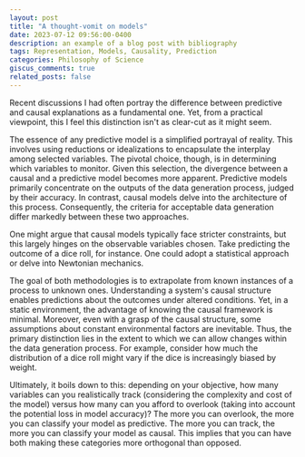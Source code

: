 ```yaml
---
layout: post
title: "A thought-vomit on models"
date: 2023-07-12 09:56:00-0400
description: an example of a blog post with bibliography
tags: Representation, Models, Causality, Prediction
categories: Philosophy of Science
giscus_comments: true
related_posts: false
---
```


Recent discussions I had often portray the difference between predictive and causal explanations as a fundamental one. Yet, from a practical viewpoint, this I feel this distinction isn't as clear-cut as it might seem.

The essence of any predictive model is a simplified portrayal of reality. This involves using reductions or idealizations to encapsulate the interplay among selected variables. The pivotal choice, though, is in determining which variables to monitor. Given this selection, the divergence between a causal and a predictive model becomes more apparent. Predictive models primarily concentrate on the outputs of the data generation process, judged by their accuracy. In contrast, causal models delve into the architecture of this process. Consequently, the criteria for acceptable data generation differ markedly between these two approaches.

One might argue that causal models typically face stricter constraints, but this largely hinges on the observable variables chosen. Take predicting the outcome of a dice roll, for instance. One could adopt a statistical approach or delve into Newtonian mechanics.

The goal of both methodologies is to extrapolate from known instances of a process to unknown ones. Understanding a system's causal structure enables predictions about the outcomes under altered conditions. Yet, in a static environment, the advantage of knowing the causal framework is minimal. Moreover, even with a grasp of the causal structure, some assumptions about constant environmental factors are inevitable. Thus, the primary distinction lies in the extent to which we can allow changes within the data generation process. For example, consider how much the distribution of a dice roll might vary if the dice is increasingly biased by weight.

Ultimately, it boils down to this: depending on your objective, how many variables can you realistically track (considering the complexity and cost of the model) versus how many can you afford to overlook (taking into account the potential loss in model accuracy)? The more you can overlook, the more you can classify your model as predictive. The more you can track, the more you can classify your model as causal. 
This implies that you can have both making these categories more orthogonal than opposed.